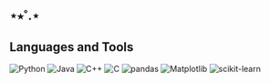 ## ⋆⭒˚.⋆
## Languages and Tools
![Python](https://img.shields.io/badge/-Python-3776AB?logo=python&logoColor=white&style=flat)
![Java](https://img.shields.io/badge/-Java-007396?logo=java&logoColor=white&style=flat)
![C++](https://img.shields.io/badge/-C++-00599C?logo=cplusplus&logoColor=white&style=flat)
![C](https://img.shields.io/badge/-C-00599C?logo=c&logoColor=white&style=flat)
![pandas](https://img.shields.io/badge/-pandas-150458?logo=pandas&logoColor=white&style=flat)
![Matplotlib](https://img.shields.io/badge/-Matplotlib-3776AB?logo=python&logoColor=white&style=flat)
![scikit-learn](https://img.shields.io/badge/-scikit--learn-F7931E?logo=scikit-learn&logoColor=white&style=flat)
<!--
**a2yshh/a2yshh** is a ✨ _special_ ✨ repository because its `README.md` (this file) appears on your GitHub profile.

Here are some ideas to get you started:

🛠️ Languages and Tools

![Python](https://img.shields.io/badge/-Python-3776AB?logo=python&logoColor=white&style=flat)
![Java](https://img.shields.io/badge/-Java-007396?logo=java&logoColor=white&style=flat)
![C++](https://img.shields.io/badge/-C++-00599C?logo=cplusplus&logoColor=white&style=flat)

- 🔭 I’m currently working on ...
- 🌱 I’m currently learning ...
- 👯 I’m looking to collaborate on ...
- 🤔 I’m looking for help with ...
- 💬 Ask me about ...
- 📫 How to reach me: ...
- 😄 Pronouns: ...
- ⚡ Fun fact: ...
-->
